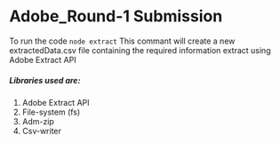 # Adobe_Round-1 Submission
To run the code `node extract`
This commant will create a new extractedData.csv file containing 
the required information extract using Adobe Extract API

##### Libraries used are: 
1. Adobe Extract API
2. File-system (fs)
3. Adm-zip
4. Csv-writer


